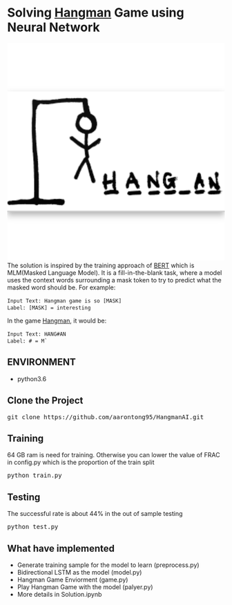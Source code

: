 # Solving [Hangman](https://en.wikipedia.org/wiki/Hangman_(game)) Game using Neural Network
![alt text](https://github.com/aarontong95/HangmanAI/blob/main/doc/hangman.png)
<br> The solution is inspired by the training approach of [BERT](https://en.wikipedia.org/wiki/BERT_(language_model)) which is MLM(Masked Language Model). It is a fill-in-the-blank task, where a model uses the context words surrounding a mask token to try to predict what the masked word should be. For example:
```
Input Text: Hangman game is so [MASK]
Label: [MASK] = interesting
```
In the game [Hangman](https://en.wikipedia.org/wiki/Hangman_(game)), it would be:
```
Input Text: HANG#AN
Label: # = M`
```
## ENVIRONMENT
* python3.6

## Clone the Project
<pre>
git clone https://github.com/aarontong95/HangmanAI.git
</pre>

## Training
64 GB ram is need for training. Otherwise you can lower the value of FRAC in config.py which is the proportion of the train split
<pre>
python train.py
</pre>

## Testing
The successful rate is about 44% in the out of sample testing
<pre>
python test.py
</pre>

## What have implemented 
* Generate training sample for the model to learn (preprocess.py)
* Bidirectional LSTM as the model (model.py)
* Hangman Game Enviorment (game.py)
* Play Hangman Game with the model (palyer.py)
* More details in Solution.ipynb
